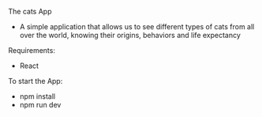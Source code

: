 The cats App

- A simple application that allows us to see different types of cats from all over the world, knowing their origins, behaviors and life expectancy

Requirements:

- React

To start the App:

- npm install
- npm run dev
